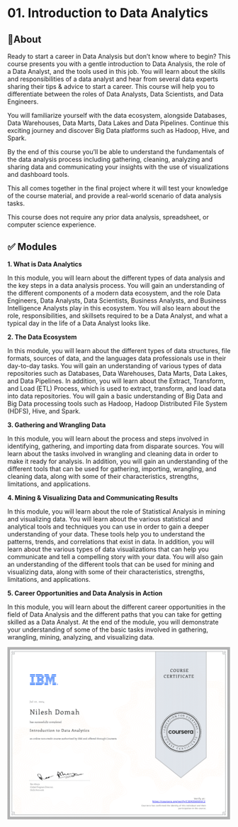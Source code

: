 # 01. Introduction to Data Analytics
## 📌About
Ready to start a career in Data Analysis but don’t know where to begin? This course presents you with a gentle introduction to Data Analysis, the role of a Data Analyst, and the tools used in this job. You will learn about the skills and responsibilities of a data analyst and hear from several data experts sharing their tips & advice to start a career. This course will help you to differentiate between the roles of Data Analysts, Data Scientists, and Data Engineers. 

You will familiarize yourself with the data ecosystem, alongside Databases, Data Warehouses, Data Marts, Data Lakes and Data Pipelines. Continue this exciting journey and discover Big Data platforms such as Hadoop, Hive, and Spark.  

By the end of this course you’ll be able to understand the fundamentals of the data analysis process including gathering, cleaning, analyzing and sharing data and communicating your insights with the use of visualizations and dashboard tools. 

This all comes together in the final project where it will test your knowledge of the course material, and provide a real-world scenario of data analysis tasks.  

This course does not require any prior data analysis, spreadsheet, or computer science experience.
## ✅ Modules
**1. What is Data Analytics**

In this module, you will learn about the different types of data analysis and the key steps in a data analysis process. You will gain an understanding of the different components of a modern data ecosystem, and the role Data Engineers, Data Analysts, Data Scientists, Business Analysts, and Business Intelligence Analysts play in this ecosystem. You will also learn about the role, responsibilities, and skillsets required to be a Data Analyst, and what a typical day in the life of a Data Analyst looks like.

**2. The Data Ecosystem**
   
In this module, you will learn about the different types of data structures, file formats, sources of data, and the languages data professionals use in their day-to-day tasks. You will gain an understanding of various types of data repositories such as Databases, Data Warehouses, Data Marts, Data Lakes, and Data Pipelines. In addition, you will learn about the Extract, Transform, and Load (ETL) Process, which is used to extract, transform, and load data into data repositories. You will gain a basic understanding of Big Data and Big Data processing tools such as Hadoop, Hadoop Distributed File System (HDFS), Hive, and Spark.

**3. Gathering and Wrangling Data**
   
In this module, you will learn about the process and steps involved in identifying, gathering, and importing data from disparate sources. You will learn about the tasks involved in wrangling and cleaning data in order to make it ready for analysis. In addition, you will gain an understanding of the different tools that can be used for gathering, importing, wrangling, and cleaning data, along with some of their characteristics, strengths, limitations, and applications.

**4. Mining & Visualizing Data and Communicating Results**

In this module, you will learn about the role of Statistical Analysis in mining and visualizing data. You will learn about the various statistical and analytical tools and techniques you can use in order to gain a deeper understanding of your data. These tools help you to understand the patterns, trends, and correlations that exist in data. In addition, you will learn about the various types of data visualizations that can help you communicate and tell a compelling story with your data. You will also gain an understanding of the different tools that can be used for mining and visualizing data, along with some of their characteristics, strengths, limitations, and applications.

**5. Career Opportunities and Data Analysis in Action**

In this module, you will learn about the different career opportunities in the field of Data Analysis and the different paths that you can take for getting skilled as a Data Analyst. At the end of the module, you will demonstrate your understanding of some of the basic tasks involved in gathering, wrangling, mining, analyzing, and visualizing data.

![Cert](https://github.com/ndomah/IBM-Data-Analyst-Professional-Certificate/blob/main/01.%20Introduction%20to%20Data%20Analytics/Introduction%20to%20Data%20Analytics%20Certificate-1.png)
